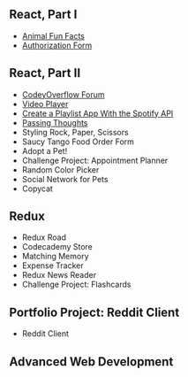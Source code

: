 ## React, Part I

* [Animal Fun Facts](https://fed-js-react-animal-fun-facts.netlify.app/)
* [Authorization Form](https://fed-authorization-form.netlify.app/)

## React, Part II

* [CodeyOverflow Forum](https://fed-codey-overflow-forum.netlify.app/)
* [Video Player](https://fed-video-player.netlify.app/)
* [Create a Playlist App With the Spotify API](https://jammming-react18.netlify.app/)
* [Passing Thoughts](https://fed-react-hooks-passing-thoughts.netlify.app/)
* Styling Rock, Paper, Scissors
* Saucy Tango Food Order Form
* Adopt a Pet!
* Challenge Project: Appointment Planner
* Random Color Picker
* Social Network for Pets
* Copycat

## Redux

* Redux Road
* Codecademy Store
* Matching Memory
* Expense Tracker
* Redux News Reader
* Challenge Project: Flashcards

## Portfolio Project: Reddit Client

* Reddit Client

## Advanced Web Development
